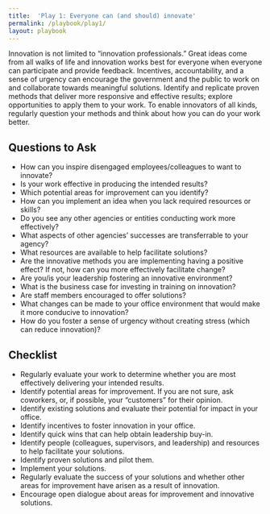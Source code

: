 ```yaml
---
title:  'Play 1: Everyone can (and should) innovate'
permalink: /playbook/play1/
layout: playbook
---
```


<p class="usa-font-lead"> Innovation is not limited to “innovation professionals.” Great ideas come from all walks of life and innovation works best for everyone when everyone can participate and provide feedback. Incentives, accountability, and a sense of urgency can encourage the government and the public to work on and collaborate towards meaningful solutions. Identify and replicate proven methods that deliver more responsive and effective results; explore opportunities to apply them to your work. To enable innovators of all kinds, regularly question your methods and think about how you can do your work better.</p>

<h2 id="section-heading-h2">Questions to Ask</h2>

- How can you inspire disengaged employees/colleagues to want to innovate?
- Is your work effective in producing the intended results?
- Which potential areas for improvement can you identify?
- How can you implement an idea when you lack required resources or skills?
- Do you see any other agencies or entities conducting work more effectively?
- What aspects of other agencies’ successes are transferrable to your agency?
- What resources are available to help facilitate solutions?
- Are the innovative methods you are implementing having a positive effect? If not, how can you more effectively facilitate change?
- Are you/is your leadership fostering an innovative environment?
- What is the business case for investing in training on innovation?
- Are staff members encouraged to offer solutions?
- What changes can be made to your office environment that would make it more conducive to innovation?
- How do you foster a sense of urgency without creating stress (which can reduce innovation)?

## Checklist
- Regularly evaluate your work to determine whether you are most effectively delivering your intended results.
- Identify potential areas for improvement. If you are not sure, ask coworkers, or, if possible, your “customers” for their opinion.
- Identify existing solutions and evaluate their potential for impact in your office.
- Identify incentives to foster innovation in your office.
- Identify quick wins that can help obtain leadership buy-in.
- Identify people (colleagues, supervisors, and leadership) and resources to help facilitate your solutions.
- Identify proven solutions and pilot them.
- Implement your solutions.
- Regularly evaluate the success of your solutions and whether other areas for improvement have arisen as a result of innovation.
- Encourage open dialogue about areas for improvement and innovative solutions.
